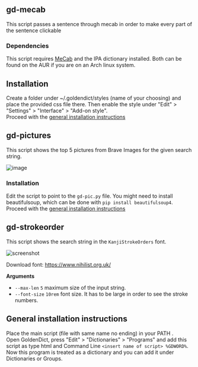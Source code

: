 

## gd-mecab

This script passes a sentence through mecab in order to make every part of the sentence clickable

### Dependencies

This script requires [MeCab](https://taku910.github.io/mecab/) and the IPA dictionary installed. Both can be found on the AUR if you are on an Arch linux system.

## Installation
Create a folder under ~/.goldendict/styles (name of your choosing) and place the provided css file there. Then enable the style under "Edit" > "Settings" > "Interface" > "Add-on style".\
Proceed with the [general installation instructions](#general-installation-instructions)


## gd-pictures
This script shows the top 5 pictures from Brave Images for the given search string.

![image](https://user-images.githubusercontent.com/50422430/224538373-4311d13c-c650-4cb7-917b-18b4148a5efd.png)

### Installation
Edit the script to point to the `gd-pic.py` file. You might need to install beautifulsoup, which can be done with `pip install beautifulsoup4`.\
Proceed with the [general installation instructions](#general-installation-instructions)


## gd-strokeorder

This script shows the search string in the `KanjiStrokeOrders` font.

![screenshot](https://user-images.githubusercontent.com/69171671/224840590-b740a1b6-8526-49ed-b4cd-efe03689a132.png)

Download font: https://www.nihilist.org.uk/

**Arguments**

* `--max-len` `5` maximum size of the input string.
* `--font-size` `10rem` font size. It has to be large in order to see the stroke numbers.

## General installation instructions
Place the main script (file with same name no ending) in your PATH .\
Open GoldenDict, press "Edit" > "Dictionaries" > "Programs" and add this script as type html and Command Line `<insert name of script> %GDWORD%`.\
Now this program is treated as a dictionary and you can add it under Dictionaries or Groups.

